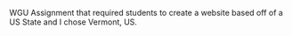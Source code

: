 WGU Assignment that required students to create a website based off of a US State and I chose Vermont, US. 
